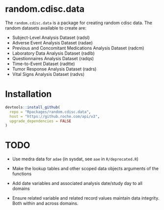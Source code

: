 # random.cdisc.data 

The `random.cdisc.data` is a package for creating random cdisc data. 
The random datasets available to create are:

 - Subject-Level Analysis Dataset (radsl)
 - Adverse Event Analysis Dataset (radae)
 - Previous and Concomitant Medications Analysis Dataset (radcm)
 - Laboratory Data Analysis Dataset (radlb)
 - Questionnaires Analysis Dataset (radqs)
 - Time-to-Event Dataset (radtte)
 - Tumor Response Analysis Dataset (radrs)
 - Vital Signs Analysis Dataset (radvs)

# Installation

```r
devtools::install_github(
  repo = "Rpackages/random.cdisc.data",
  host = "https://github.roche.com/api/v3",
  upgrade_dependencies = FALSE
)
```


# TODO

* Use medra data for `adae` (in sysdat, see `aae` in `R/deprecated.R`)

* Make the lookup tables and other scoped data objects arguments of the functions

* Add date variables and associated analysis date/study day to all domains

* Ensure related variable and related record values maintain data integrity. Both within and across domains.



